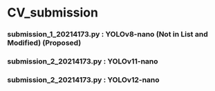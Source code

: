 # CV_submission



### submission_1_20214173.py : YOLOv8-nano (Not in List and Modified) (Proposed)

### submission_2_20214173.py : YOLOv11-nano

### submission_2_20214173.py : YOLOv12-nano
